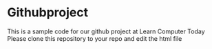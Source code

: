 # Githubproject
This is a sample code for our github project at  Learn Computer Today
Please clone this repository to your repo and edit the html file
